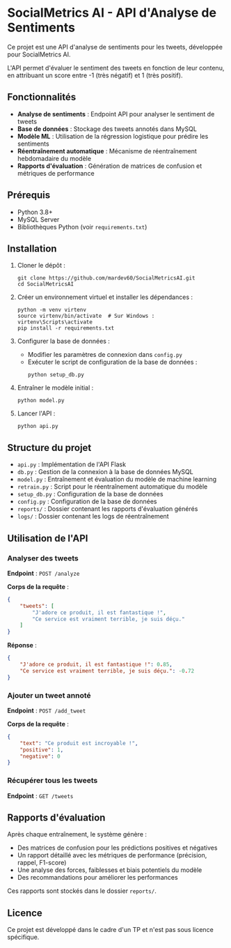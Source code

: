 # SocialMetrics AI - API d'Analyse de Sentiments

Ce projet est une API d'analyse de sentiments pour les tweets, développée pour SocialMetrics AI. 

L'API permet d'évaluer le sentiment des tweets en fonction de leur contenu, en attribuant un score entre -1 (très négatif) et 1 (très positif).

## Fonctionnalités

- **Analyse de sentiments** : Endpoint API pour analyser le sentiment de tweets
- **Base de données** : Stockage des tweets annotés dans MySQL
- **Modèle ML** : Utilisation de la régression logistique pour prédire les sentiments
- **Réentraînement automatique** : Mécanisme de réentraînement hebdomadaire du modèle
- **Rapports d'évaluation** : Génération de matrices de confusion et métriques de performance

## Prérequis

- Python 3.8+
- MySQL Server
- Bibliothèques Python (voir `requirements.txt`)

## Installation

1. Cloner le dépôt :
   ```
   git clone https://github.com/mardev60/SocialMetricsAI.git
   cd SocialMetricsAI
   ```

2. Créer un environnement virtuel et installer les dépendances :
   ```
   python -m venv virtenv
   source virtenv/bin/activate  # Sur Windows : virtenv\Scripts\activate
   pip install -r requirements.txt
   ```

3. Configurer la base de données :
   - Modifier les paramètres de connexion dans `config.py`
   - Exécuter le script de configuration de la base de données :
     ```
     python setup_db.py
     ```

4. Entraîner le modèle initial :
   ```
   python model.py
   ```

5. Lancer l'API :
   ```
   python api.py
   ```

## Structure du projet

- `api.py` : Implémentation de l'API Flask
- `db.py` : Gestion de la connexion à la base de données MySQL
- `model.py` : Entraînement et évaluation du modèle de machine learning
- `retrain.py` : Script pour le réentraînement automatique du modèle
- `setup_db.py` : Configuration de la base de données
- `config.py` : Configuration de la base de données
- `reports/` : Dossier contenant les rapports d'évaluation générés
- `logs/` : Dossier contenant les logs de réentraînement

## Utilisation de l'API

### Analyser des tweets

**Endpoint** : `POST /analyze`

**Corps de la requête** :
```json
{
    "tweets": [
        "J'adore ce produit, il est fantastique !",
        "Ce service est vraiment terrible, je suis déçu."
    ]
}
```

**Réponse** :
```json
{
    "J'adore ce produit, il est fantastique !": 0.85,
    "Ce service est vraiment terrible, je suis déçu.": -0.72
}
```

### Ajouter un tweet annoté

**Endpoint** : `POST /add_tweet`

**Corps de la requête** :
```json
{
    "text": "Ce produit est incroyable !",
    "positive": 1,
    "negative": 0
}
```

### Récupérer tous les tweets

**Endpoint** : `GET /tweets`

## Rapports d'évaluation

Après chaque entraînement, le système génère :
- Des matrices de confusion pour les prédictions positives et négatives
- Un rapport détaillé avec les métriques de performance (précision, rappel, F1-score)
- Une analyse des forces, faiblesses et biais potentiels du modèle
- Des recommandations pour améliorer les performances

Ces rapports sont stockés dans le dossier `reports/`.

## Licence

Ce projet est développé dans le cadre d'un TP et n'est pas sous licence spécifique.